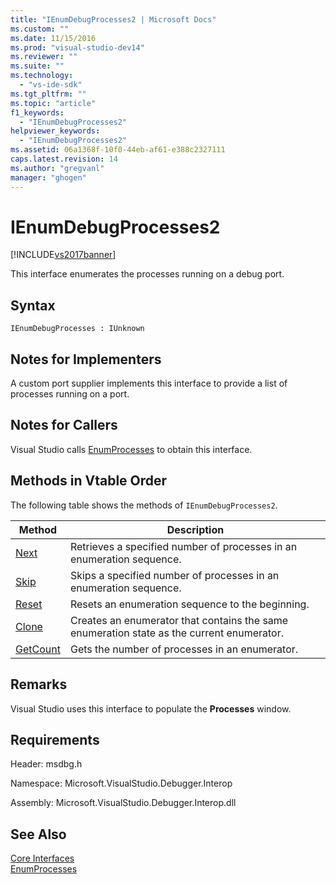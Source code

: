 ```yaml
---
title: "IEnumDebugProcesses2 | Microsoft Docs"
ms.custom: ""
ms.date: 11/15/2016
ms.prod: "visual-studio-dev14"
ms.reviewer: ""
ms.suite: ""
ms.technology: 
  - "vs-ide-sdk"
ms.tgt_pltfrm: ""
ms.topic: "article"
f1_keywords: 
  - "IEnumDebugProcesses2"
helpviewer_keywords: 
  - "IEnumDebugProcesses2"
ms.assetid: 06a1368f-10f0-44eb-af61-e388c2327111
caps.latest.revision: 14
ms.author: "gregvanl"
manager: "ghogen"
---
```

# IEnumDebugProcesses2
[!INCLUDE[vs2017banner](../../../includes/vs2017banner.md)]

This interface enumerates the processes running on a debug port.  
  
## Syntax  
  
```  
IEnumDebugProcesses : IUnknown  
```  
  
## Notes for Implementers  
 A custom port supplier implements this interface to provide a list of processes running on a port.  
  
## Notes for Callers  
 Visual Studio calls [EnumProcesses](../../../extensibility/debugger/reference/idebugport2-enumprocesses.md) to obtain this interface.  
  
## Methods in Vtable Order  
 The following table shows the methods of `IEnumDebugProcesses2`.  
  
|Method|Description|  
|------------|-----------------|  
|[Next](../../../extensibility/debugger/reference/ienumdebugprocesses2-next.md)|Retrieves a specified number of processes in an enumeration sequence.|  
|[Skip](../../../extensibility/debugger/reference/ienumdebugprocesses2-skip.md)|Skips a specified number of processes in an enumeration sequence.|  
|[Reset](../../../extensibility/debugger/reference/ienumdebugprocesses2-reset.md)|Resets an enumeration sequence to the beginning.|  
|[Clone](../../../extensibility/debugger/reference/ienumdebugprocesses2-clone.md)|Creates an enumerator that contains the same enumeration state as the current enumerator.|  
|[GetCount](../../../extensibility/debugger/reference/ienumdebugprocesses2-getcount.md)|Gets the number of processes in an enumerator.|  
  
## Remarks  
 Visual Studio uses this interface to populate the **Processes** window.  
  
## Requirements  
 Header: msdbg.h  
  
 Namespace: Microsoft.VisualStudio.Debugger.Interop  
  
 Assembly: Microsoft.VisualStudio.Debugger.Interop.dll  
  
## See Also  
 [Core Interfaces](../../../extensibility/debugger/reference/core-interfaces.md)   
 [EnumProcesses](../../../extensibility/debugger/reference/idebugport2-enumprocesses.md)


